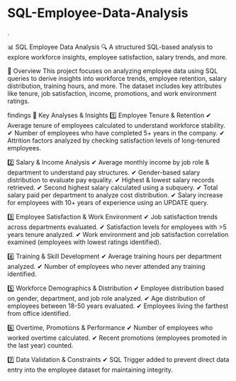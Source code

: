 # SQL-Employee-Data-Analysis
.

📊 SQL Employee Data Analysis
🔍 A structured SQL-based analysis to explore workforce insights, employee satisfaction, salary trends, and more.

📌 Overview
This project focuses on analyzing employee data using SQL queries to derive insights into workforce trends, employee retention, salary distribution, training hours, and more. The dataset includes key attributes like tenure, job satisfaction, income, promotions, and work environment ratings.

findings
🔹 Key Analyses & Insights
1️⃣ Employee Tenure & Retention
✔ Average tenure of employees calculated to understand workforce stability.
✔ Number of employees who have completed 5+ years in the company.
✔ Attrition factors analyzed by checking satisfaction levels of long-tenured employees.

2️⃣ Salary & Income Analysis
✔ Average monthly income by job role & department to understand pay structures.
✔ Gender-based salary distribution to evaluate pay equality.
✔ Highest & lowest salary records retrieved.
✔ Second highest salary calculated using a subquery.
✔ Total salary paid per department to analyze cost distribution.
✔ Salary increase for employees with 10+ years of experience using an UPDATE query.

3️⃣ Employee Satisfaction & Work Environment
✔ Job satisfaction trends across departments evaluated.
✔ Satisfaction levels for employees with >5 years tenure analyzed.
✔ Work environment and job satisfaction correlation examined (employees with lowest ratings identified).

4️⃣ Training & Skill Development
✔ Average training hours per department analyzed.
✔ Number of employees who never attended any training identified.

5️⃣ Workforce Demographics & Distribution
✔ Employee distribution based on gender, department, and job role analyzed.
✔ Age distribution of employees between 18-50 years evaluated.
✔ Employees living the farthest from office identified.

6️⃣ Overtime, Promotions & Performance
✔ Number of employees who worked overtime calculated.
✔ Recent promotions (employees promoted in the last year) counted.

7️⃣ Data Validation & Constraints
✔ SQL Trigger added to prevent direct data entry into the employee dataset for maintaining integrity.

